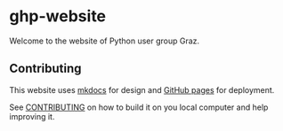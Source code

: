 # ghp-website

Welcome to the website of Python user group Graz.

## Contributing

This website uses [mkdocs](https://www.mkdocs.org/) for design and [GitHub pages](https://pages.github.com/) for deployment.

See [CONTRIBUTING](CONTRIBUTING.md) on how to build it on you local computer and help improving it.
